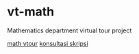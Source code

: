 # vt-math
Mathematics department virtual tour project

[math vtour](https://is.sci.unhas.ac.id/pedoman-tugas-akhir/) [konsultasi skripsi](https://konsultanedu.id/bimbingan-skripsi-online/)
